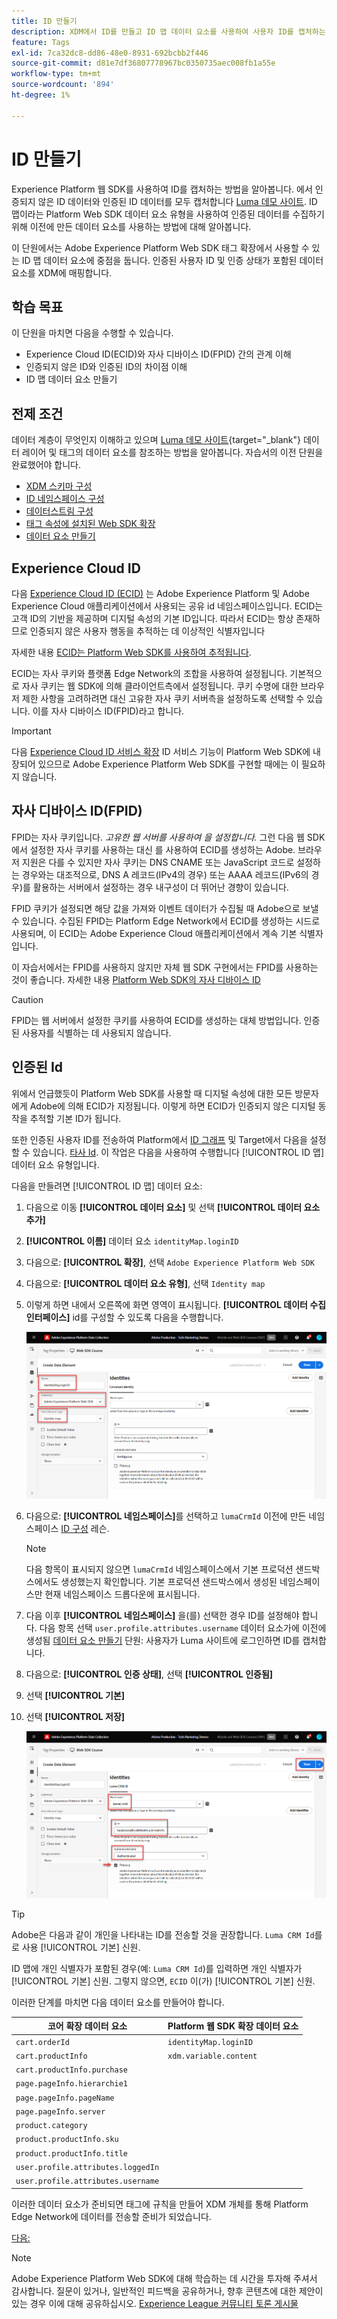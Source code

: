 ```yaml
---
title: ID 만들기
description: XDM에서 ID를 만들고 ID 맵 데이터 요소를 사용하여 사용자 ID를 캡처하는 방법을 알아봅니다. 이 단원은 Web SDK를 사용하여 Adobe Experience Cloud 구현 자습서의 일부입니다.
feature: Tags
exl-id: 7ca32dc8-dd86-48e0-8931-692bcbb2f446
source-git-commit: d81e7df36807778967bc0350735aec008fb1a55e
workflow-type: tm+mt
source-wordcount: '894'
ht-degree: 1%

---
```


# ID 만들기

Experience Platform 웹 SDK를 사용하여 ID를 캡처하는 방법을 알아봅니다. 에서 인증되지 않은 ID 데이터와 인증된 ID 데이터를 모두 캡처합니다 [Luma 데모 사이트](https://luma.enablementadobe.com/content/luma/us/en.html). ID 맵이라는 Platform Web SDK 데이터 요소 유형을 사용하여 인증된 데이터를 수집하기 위해 이전에 만든 데이터 요소를 사용하는 방법에 대해 알아봅니다.

이 단원에서는 Adobe Experience Platform Web SDK 태그 확장에서 사용할 수 있는 ID 맵 데이터 요소에 중점을 둡니다. 인증된 사용자 ID 및 인증 상태가 포함된 데이터 요소를 XDM에 매핑합니다.

## 학습 목표

이 단원을 마치면 다음을 수행할 수 있습니다.

* Experience Cloud ID(ECID)와 자사 디바이스 ID(FPID) 간의 관계 이해
* 인증되지 않은 ID와 인증된 ID의 차이점 이해
* ID 맵 데이터 요소 만들기

## 전제 조건

데이터 계층이 무엇인지 이해하고 있으며 [Luma 데모 사이트](https://luma.enablementadobe.com/content/luma/us/en.html){target="_blank"} 데이터 레이어 및 태그의 데이터 요소를 참조하는 방법을 알아봅니다. 자습서의 이전 단원을 완료했어야 합니다.

* [XDM 스키마 구성](configure-schemas.md)
* [ID 네임스페이스 구성](configure-identities.md)
* [데이터스트림 구성](configure-datastream.md)
* [태그 속성에 설치된 Web SDK 확장](install-web-sdk.md)
* [데이터 요소 만들기](create-data-elements.md)


## Experience Cloud ID

다음 [Experience Cloud ID (ECID)](https://experienceleague.adobe.com/docs/experience-platform/identity/ecid.html?lang=en) 는 Adobe Experience Platform 및 Adobe Experience Cloud 애플리케이션에서 사용되는 공유 id 네임스페이스입니다. ECID는 고객 ID의 기반을 제공하며 디지털 속성의 기본 ID입니다. 따라서 ECID는 항상 존재하므로 인증되지 않은 사용자 행동을 추적하는 데 이상적인 식별자입니다

<!-- FYI I commented this out because it was breaking the build - Jack
>[!TIP]
>
> When you use the Experience Platform Web SDK to set up Adobe applications on your digital properties, the ECID is generated at the Adobe Edge server level. As such, ECID is not viewable on the client-side network request payload. You can view the ECID by seeing the Preview tab of the network request, or by using the [Adobe Experience Platform Debugger Edge Trace](set-up-analytics.md#experience-cloud-id-validation).
>![View ECID](assets/validate-dev-console-ecid.png)
-->

자세한 내용 [ECID는 Platform Web SDK를 사용하여 추적됩니다](https://experienceleague.adobe.com/docs/experience-platform/edge/identity/overview.html?lang=en).

ECID는 자사 쿠키와 플랫폼 Edge Network의 조합을 사용하여 설정됩니다. 기본적으로 자사 쿠키는 웹 SDK에 의해 클라이언트측에서 설정됩니다. 쿠키 수명에 대한 브라우저 제한 사항을 고려하려면 대신 고유한 자사 쿠키 서버측을 설정하도록 선택할 수 있습니다. 이를 자사 디바이스 ID(FPID)라고 합니다.

>[!IMPORTANT]
>
>다음 [Experience Cloud ID 서비스 확장](https://exchange.adobe.com/experiencecloud.details.100160.adobe-experience-cloud-id-launch-extension.html) ID 서비스 기능이 Platform Web SDK에 내장되어 있으므로 Adobe Experience Platform Web SDK를 구현할 때에는 이 필요하지 않습니다.

## 자사 디바이스 ID(FPID)

FPID는 자사 쿠키입니다. _고유한 웹 서버를 사용하여 을 설정합니다._ 그런 다음 웹 SDK에서 설정한 자사 쿠키를 사용하는 대신 를 사용하여 ECID를 생성하는 Adobe. 브라우저 지원은 다를 수 있지만 자사 쿠키는 DNS CNAME 또는 JavaScript 코드로 설정하는 경우와는 대조적으로, DNS A 레코드(IPv4의 경우) 또는 AAAA 레코드(IPv6의 경우)를 활용하는 서버에서 설정하는 경우 내구성이 더 뛰어난 경향이 있습니다.

FPID 쿠키가 설정되면 해당 값을 가져와 이벤트 데이터가 수집될 때 Adobe으로 보낼 수 있습니다. 수집된 FPID는 Platform Edge Network에서 ECID를 생성하는 시드로 사용되며, 이 ECID는 Adobe Experience Cloud 애플리케이션에서 계속 기본 식별자입니다.

이 자습서에서는 FPID를 사용하지 않지만 자체 웹 SDK 구현에서는 FPID를 사용하는 것이 좋습니다. 자세한 내용 [Platform Web SDK의 자사 디바이스 ID](https://experienceleague.adobe.com/docs/experience-platform/edge/identity/first-party-device-ids.html?lang=ko-KR)

>[!CAUTION]
>
> FPID는 웹 서버에서 설정한 쿠키를 사용하여 ECID를 생성하는 대체 방법입니다. 인증된 사용자를 식별하는 데 사용되지 않습니다.

## 인증된 Id

위에서 언급했듯이 Platform Web SDK를 사용할 때 디지털 속성에 대한 모든 방문자에게 Adobe에 의해 ECID가 지정됩니다. 이렇게 하면 ECID가 인증되지 않은 디지털 동작을 추적할 기본 ID가 됩니다.

또한 인증된 사용자 ID를 전송하여 Platform에서 [ID 그래프](https://experienceleague.adobe.com/docs/platform-learn/tutorials/identities/understanding-identity-and-identity-graphs.html?lang=ko-KR) 및 Target에서 다음을 설정할 수 있습니다. [타사 Id](https://experienceleague.adobe.com/docs/target/using/audiences/visitor-profiles/3rd-party-id.html). 이 작업은 다음을 사용하여 수행합니다 [!UICONTROL ID 맵] 데이터 요소 유형입니다.

다음을 만들려면 [!UICONTROL ID 맵] 데이터 요소:

1. 다음으로 이동 **[!UICONTROL 데이터 요소]** 및 선택 **[!UICONTROL 데이터 요소 추가]**

1. **[!UICONTROL 이름]** 데이터 요소 `identityMap.loginID`

1. 다음으로: **[!UICONTROL 확장]**, 선택 `Adobe Experience Platform Web SDK`

1. 다음으로: **[!UICONTROL 데이터 요소 유형]**, 선택 `Identity map`

1. 이렇게 하면 내에서 오른쪽에 화면 영역이 표시됩니다. **[!UICONTROL 데이터 수집 인터페이스]** id를 구성할 수 있도록 다음을 수행합니다.

   ![데이터 수집 인터페이스](assets/identity-identityMap-setup.png)

1. 다음으로:  **[!UICONTROL 네임스페이스]**&#x200B;를 선택하고 `lumaCrmId` 이전에 만든 네임스페이스 [ID 구성](configure-identities.md) 레슨.

   >[!NOTE]
   >
   >    다음 항목이 표시되지 않으면 `lumaCrmId` 네임스페이스에서 기본 프로덕션 샌드박스에서도 생성했는지 확인합니다. 기본 프로덕션 샌드박스에서 생성된 네임스페이스만 현재 네임스페이스 드롭다운에 표시됩니다.

1. 다음 이후 **[!UICONTROL 네임스페이스]** 을(를) 선택한 경우 ID를 설정해야 합니다. 다음 항목 선택 `user.profile.attributes.username` 데이터 요소가에 이전에 생성됨 [데이터 요소 만들기](create-data-elements.md#create-data-elements-to-capture-the-data-layer) 단원: 사용자가 Luma 사이트에 로그인하면 ID를 캡처합니다.

   <!--  >[!TIP]
    >
    >You can verify the **[!UICONTROL Luma CRM ID]** is collected in a data element on the web property by going to the [Luma Demo site](https://luma.enablementadobe.com/content/luma/us/en.html), logging in, [switching the tag environment](validate-with-debugger.md#use-the-experience-platform-debugger-to-map-to-your-tag-property) to your own, and typing `_satellite.getVar("user.profile.attributes.username")` in the web browser developer console.
    >
    >   ![Data Element  ID ](assets/identity-data-element-customer-id.png)
    -->

1. 다음으로: **[!UICONTROL 인증 상태]**, 선택 **[!UICONTROL 인증됨]**
1. 선택 **[!UICONTROL 기본]**

1. 선택 **[!UICONTROL 저장]**

   ![데이터 수집 인터페이스](assets/identity-id-namespace.png)

>[!TIP]
>
> Adobe은 다음과 같이 개인을 나타내는 ID를 전송할 것을 권장합니다. `Luma CRM Id`를 로 사용 [!UICONTROL 기본] 신원.
>
> ID 맵에 개인 식별자가 포함된 경우(예: `Luma CRM Id`)를 입력하면 개인 식별자가 [!UICONTROL 기본] 신원. 그렇지 않으면, `ECID` 이(가) [!UICONTROL 기본] 신원.




<!--
1. Once the data element is configured in **[!UICONTROL Data Collection interface]**, it can be tested on the Luma web property like any other Data Element. Enter the following script in the browser developer console
   
   
   ```
   _satellite.getVar('identityMap.loginID')
   ```  

   ![Data Collection interface](assets/identity-consoleIdentityDataElement.png)
   
   >[!NOTE]
   >
   >ECID identifier will NOT populate in the Data Element, as this is configured already with Platform Web SDK.   
-->

이러한 단계를 마치면 다음 데이터 요소를 만들어야 합니다.

| 코어 확장 데이터 요소 | Platform 웹 SDK 확장 데이터 요소 |
-----------------------------|-------------------------------
| `cart.orderId` | `identityMap.loginID` |
| `cart.productInfo` | `xdm.variable.content` |
| `cart.productInfo.purchase` | |
| `page.pageInfo.hierarchie1` | |
| `page.pageInfo.pageName` | |
| `page.pageInfo.server` | |
| `product.category` | |
| `product.productInfo.sku` | |
| `product.productInfo.title` | |
| `user.profile.attributes.loggedIn` | |
| `user.profile.attributes.username` | |

이러한 데이터 요소가 준비되면 태그에 규칙을 만들어 XDM 개체를 통해 Platform Edge Network에 데이터를 전송할 준비가 되었습니다.

[다음: ](create-tag-rule.md)

>[!NOTE]
>
>Adobe Experience Platform Web SDK에 대해 학습하는 데 시간을 투자해 주셔서 감사합니다. 질문이 있거나, 일반적인 피드백을 공유하거나, 향후 콘텐츠에 대한 제안이 있는 경우 이에 대해 공유하십시오. [Experience League 커뮤니티 토론 게시물](https://experienceleaguecommunities.adobe.com/t5/adobe-experience-platform-launch/tutorial-discussion-implement-adobe-experience-cloud-with-web/td-p/444996)
